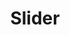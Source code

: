 ---
title: Slider
description: An input where the user selects a value from within a given range.
example: Slider
files: 
    - Slider.svelte
---